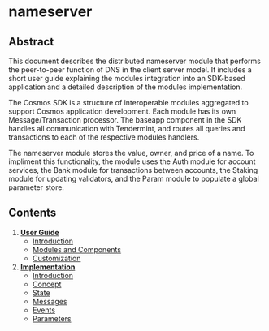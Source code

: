# nameserver
## Abstract
This document describes the distributed nameserver module that performs the peer-to-peer function of DNS in the client server model. It includes a short user guide explaining the modules integration into an SDK-based application and a detailed description of the modules implementation.

The Cosmos SDK is a structure of interoperable modules aggregated to support Cosmos application development. Each module has its own Message/Transaction processor. The baseapp component in the SDK handles all communication with Tendermint, and routes all queries and transactions to each of the respective modules handlers.

The nameserver module stores the value, owner, and price of a name. To impliment this functionality, the module uses the Auth module for account services, the Bank module for transactions between accounts, the Staking module for updating validators, and the Param module to populate a global parameter store.
## Contents
1. **[User Guide](userguide.md)**
	- [Introduction](userguide.md#Introduction)
	- [Modules and Components](userguide.md#Modules-and-Components)
	- [Customization](userguide.md#Customization)
2. **[Implementation](implementation.md)**
	- [Introduction](implementation.md#Introduction)
	- [Concept](implementation.md#Concept)
	- [State](implementation.md#State)
	- [Messages](implementation.md#Messages)
	- [Events](implementation.md#Events)
	- [Parameters](implementation.md#Parameters)
	